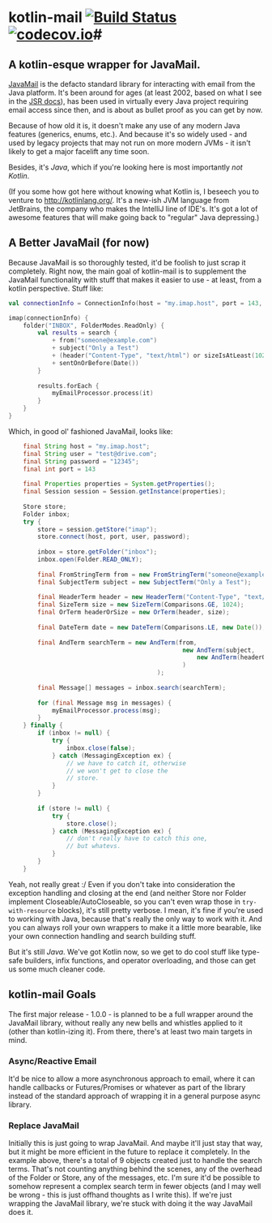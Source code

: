 # kotlin-mail [![Build Status](https://travis-ci.org/SlothLabs/kotlin-mail.svg?branch=master)](https://travis-ci.org/SlothLabs/kotlin-mail)  [![codecov.io](https://codecov.io/github/SlothLabs/kotlin-mail/coverage.svg?branch=master)](https://codecov.io/github/SlothLabs/kotlin-mail?branch=master)#
## A kotlin-esque wrapper for JavaMail. ##

[JavaMail](https://javamail.java.net/) is the defacto standard library for interacting with email from the Java platform. It's been around for ages (at least 2002, based on what I see in the [JSR docs](https://jcp.org/en/jsr/detail?id=919)), has been used in virtually every Java project requiring email access since then, and is about as bullet proof as you can get by now.

Because of how old it is, it doesn't make any use of any modern Java features (generics, enums, etc.). And because it's so widely used - and used by legacy projects that may not run on more modern JVMs - it isn't likely to get a major facelift any time soon.

Besides, it's *Java*, which if you're looking here is most importantly *not Kotlin*.

(If you some how got here without knowing what Kotlin is, I beseech you to venture to http://kotlinlang.org/. It's a new-ish JVM language from JetBrains, the company who makes the IntelliJ line of IDE's. It's got a lot of awesome features that will make going back to "regular" Java depressing.)

## A Better JavaMail (for now) ##

Because JavaMail is so thoroughly tested, it'd be foolish to just scrap it completely. Right now, the main goal of kotlin-mail is to supplement the JavaMail functionality with stuff that makes it easier to use - at least, from a kotlin perspective. Stuff like:

```kotlin
val connectionInfo = ConnectionInfo(host = "my.imap.host", port = 143, username="test@drive.com", password="12345")

imap(connectionInfo) {
	folder("INBOX", FolderModes.ReadOnly) {
		val results = search {
			+ from("someone@example.com")
			+ subject("Only a Test")
			+ (header("Content-Type", "text/html") or sizeIsAtLeast(1024))
			+ sentOnOrBefore(Date())
		}
		
		results.forEach {
			myEmailProcessor.process(it)
		}
	}
} 
```

Which, in good ol' fashioned JavaMail, looks like:

```java
    final String host = "my.imap.host";
    final String user = "test@drive.com";
    final String password = "12345";
    final int port = 143
 
    final Properties properties = System.getProperties();
    final Session session = Session.getInstance(properties);
    
    Store store;
    Folder inbox;
    try {
	    store = session.getStore("imap");
	    store.connect(host, port, user, password);
	    
	    inbox = store.getFolder("inbox");
	    inbox.open(Folder.READ_ONLY);
	    
	    final FromStringTerm from = new FromStringTerm("someone@example.com");
	    final SubjectTerm subject = new SubjectTerm("Only a Test");
	    
	    final HeaderTerm header = new HeaderTerm("Content-Type", "text/html");
	    final SizeTerm size = new SizeTerm(Comparisons.GE, 1024);
	    final OrTerm headerOrSize = new OrTerm(header, size);
	     
	    final DateTerm date = new DateTerm(Comparisons.LE, new Date());
	    
	    final AndTerm searchTerm = new AndTerm(from, 
	    										new AndTerm(subject,
	    											new AndTerm(headerOrSize, date)
	    										)
	    								 );
	    
	    final Message[] messages = inbox.search(searchTerm);
	    
	    for (final Message msg in messages) {
	    	myEmailProcessor.process(msg);
	    }
	} finally {
		if (inbox != null) {
			try {
				inbox.close(false);
			} catch (MessagingException ex) {
				// we have to catch it, otherwise
				// we won't get to close the 
				// store.
			}
		}
		
		if (store != null) {
			try {
				store.close();
			} catch (MessagingException ex) {
				// don't really have to catch this one,
				// but whatevs.
			}
		}
	}
```

Yeah, not really great :/ Even if you don't take into consideration the exception handling and closing at the end (and neither Store nor Folder implement Closeable/AutoCloseable, so you can't even wrap those in `try-with-resource` blocks), it's still pretty verbose. I mean, it's fine if you're used to working with Java, because that's really the only way to work with it. And you can always roll your own wrappers to make it a little more bearable, like your own connection handling and search building stuff.

But it's still *Java*. We've got Kotlin now, so we get to do cool stuff like type-safe builders, infix functions, and operator overloading, and those can get us some much cleaner code.

## kotlin-mail Goals ##

The first major release - 1.0.0 - is planned to be a full wrapper around the JavaMail library, without really any new bells and whistles applied to it (other than kotlin-izing it). From there, there's at least two main targets in mind.

### Async/Reactive Email ###

It'd be nice to allow a more asynchronous approach to email, where it can handle callbacks or Futures/Promises or whatever as part of the library instead of the standard approach of wrapping it in a general purpose async library. 

### Replace JavaMail ###

Initially this is just going to wrap JavaMail. And maybe it'll just stay that way, but it might be more efficient in the future to replace it completely. In the example above, there's a total of 9 objects created just to handle the search terms. That's not counting anything behind the scenes, any of the overhead of the Folder or Store, any of the messages, etc. I'm sure it'd be possible to somehow represent a complex search term in fewer objects (and I may well be wrong - this is just offhand thoughts as I write this). If we're just wrapping the JavaMail library, we're stuck with doing it the way JavaMail does it.
